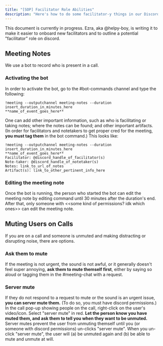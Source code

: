 ```yaml
---
title: "[SOP] Facilitator Role Abilities"
description: "Here's how to do some facilitator-y things in our Discord server. "
---
```

This document is currently in progress. Ezra, aka @helpy-boy, is writing it to make it easier to onboard new facilitators and to outline a potential "facilitator" role on discord.

## Meeting Notes
We use a bot to record who is present in a call. 

### Activating the bot
In order to activate the bot, go to the #bot-commands channel and type the following:
```
!meeting --outputchannel meeting-notes --duration insert_duration_in_minutes_here
**name_of_event_goes_here**
```
One can add other important information, such as who is facilitating or taking notes; where the notes can be found; and other important artifacts. (In order for facilitators and notetakers to get proper cred for the meeting, **you must tag them** in the bot command.) This looks like:
```
!meeting --outputchannel meeting-notes --duration insert_duration_in_minutes_here
**name_of_event_goes_here**
Facilitator: @discord_handle_of_facilitator(s)
Note-taker: @discord_handle_of_notetaker(s)
Notes: link_to_url_of_notes
Artifact(s): link_to_other_pertinent_info_here
```
### Editing the meeting note
Once the bot is running, the person who started the bot can edit the meeting note by editing command until 30 minutes after the duration's end. After that, only someone with <<some kind of permissions? idk which ones>> can edit the meeting note.


## Muting Users on Calls
If you are on a call and someone is unmuted and making distracting or disrupting noise, there are options. 

### Ask them to mute
If the meeting is not urgent, the sound is not awful, or it generally doesn't feel super annoying, **ask them to mute themself first**, either by saying so aloud or tagging them in the #meeting-chat with a request. 

### Server mute 
If they do not respond to a request to mute or the sound is an urgent issue, **you can server mute them.** (To do so, you must have discord permissions.) In the call pop-up showing people on the call, right-click on the user's video/icon. Select "server mute" in red. **Let the person know you have muted them, and ask them to tell you when they want to be unmuted.** Server mutes prevent the user from unmuting themself until you (or someone with discord permissions) un-clicks "server mute".  When you un-click "server mute", the user will (a) be unmuted again and (b) be able to mute and unmute at will.   
